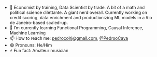 - 🔭 Economist by training, Data Scientist by trade. A bit of a math and political science dilettante. A giant nerd overall. Currently working on credit scoring, data enrichment and productionizing ML models in a Rio de Janeiro-based scaled-up.
- 🌱 I’m currently learning Functional Programming, Causal Inference, Machine Learning
- 📫 How to reach me: pedrocolrj@gmail.com, [@PedrooCava](twitter.com/PedrooCava)
- 😄 Pronouns: He/Him
- ⚡ Fun fact: Amateur musician
